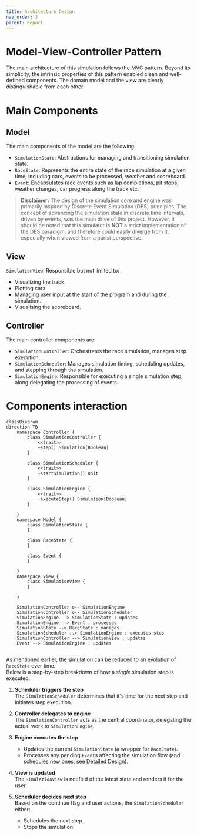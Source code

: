 ```yaml
---
title: Architecture Design
nav_order: 3
parent: Report
---
```


# Model-View-Controller Pattern

The main architecture of this simulation follows the MVC pattern. Beyond its simplicity, the intrinsic properties of
this pattern enabled clean and well-defined components. The domain model and the view are clearly distinguishable from
each other.

# Main Components

## Model

The main components of the model are the following:

- `SimulationState`: Abstractions for managing and transitioning simulation state.
- `RaceState`: Represents the entire state of the race simulation at a given time, including cars, events to be
  processed, weather and scoreboard.
- `Event`: Encapsulates race events such as lap completions, pit stops, weather changes, car progress along the track
  etc.

> **Disclaimer:** The design of the simulation core and engine was primarily inspired by Discrete Event Simulation (DES)
> principles.
> The concept of advancing the simulation state in discrete time intervals, driven by events, was the main drive of this
> project.
> However, it should be noted that this simulator is **NOT** a strict implementation of the DES paradigm,
> and therefore could easily diverge from it, especially when viewed from a purist perspective.

## View

`SimulationView`: Responsible but not limited to:
  - Visualizing the track.
  - Plotting cars.
  - Managing user input at the start of the program and during the simulation.
  - Visualising the scoreboard.

## Controller

The main controller components are:

- `SimulationController`: Orchestrates the race simulation, manages step execution.
- `SimulationScheduler`: Manages simulation timing, scheduling updates, and stepping through the simulation.
- `SimulationEngine`: Responsible for executing a single simulation step, along delegating the processing of events.

# Components interaction

```mermaid
classDiagram
direction TB
	namespace Controller {
        class SimulationController {
            <<trait>>
	        +step() Simulation[Boolean]
        }

        class SimulationScheduler {
            <<trait>>
	        +startSimulation() Unit
        }

        class SimulationEngine {
            <<trait>>
	        +executeStep() Simulation[Boolean]
        }

	}
	namespace Model {
        class SimulationState {
        }

        class RaceState {
        }

        class Event {
        }

	}
	namespace View {
        class SimulationView {
        }

	}

    SimulationController o-- SimulationEngine
    SimulationController o-- SimulationScheduler
    SimulationEngine --> SimulationState : updates
    SimulationEngine --> Event : processes
    SimulationState --> RaceState : manages
    SimulationScheduler ..> SimulationEngine : executes step
    SimulationController --> SimulationView : updates
    Event --> SimulationEngine : updates


```

As mentioned earlier, the simulation can be reduced to an evolution of `RaceState` over time.  
Below is a step-by-step breakdown of how a *single* simulation step is executed.

1. **Scheduler triggers the step**  
   The `SimulationScheduler` determines that it's time for the next step and initiates step execution.


2. **Controller delegates to engine**  
   The `SimulationController` acts as the central coordinator, delegating the actual work to `SimulationEngine`.


3. **Engine executes the step**

    - Updates the current `SimulationState` (a wrapper for `RaceState`).
    - Processes any pending `Event`s affecting the simulation flow (and schedules new ones, see [Detailed Design](../4_detailed_design/detailed_design.md)).

4. **View is updated**  
   The `SimulationView` is notified of the latest state and renders it for the user.


5. **Scheduler decides next step**  
   Based on the continue flag and user actions, the `SimulationScheduler` either:
   - Schedules the next step.
   - Stops the simulation.
